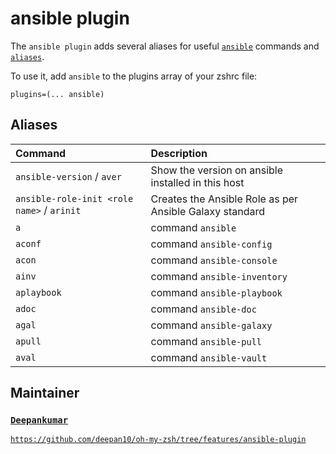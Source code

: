 # ansible plugin

The `ansible plugin` adds several aliases for useful
[`ansible`](https://docs.ansible.com/ansible/latest/index.html) commands and
[`aliases`](#aliases).

To use it, add `ansible` to the plugins array of your zshrc file:

```
plugins=(... ansible)
```

## Aliases

| Command                                    | Description                                             |
| :----------------------------------------- | :------------------------------------------------------ |
| `ansible-version` / `aver`                 | Show the version on ansible installed in this host      |
| `ansible-role-init <role name>` / `arinit` | Creates the Ansible Role as per Ansible Galaxy standard |
| `a`                                        | command `ansible`                                       |
| `aconf`                                    | command `ansible-config`                                |
| `acon`                                     | command `ansible-console`                               |
| `ainv`                                     | command `ansible-inventory`                             |
| `aplaybook`                                | command `ansible-playbook`                              |
| `adoc`                                     | command `ansible-doc`                                   |
| `agal`                                     | command `ansible-galaxy`                                |
| `apull`                                    | command `ansible-pull`                                  |
| `aval`                                     | command `ansible-vault`                                 |

## Maintainer

### [`Deepankumar`](https://github.com/deepan10)

[`https://github.com/deepan10/oh-my-zsh/tree/features/ansible-plugin`](https://github.com/deepan10/oh-my-zsh/tree/features/ansible-plugin)
